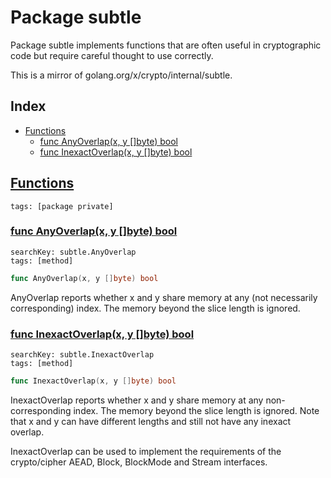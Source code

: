 # Package subtle

Package subtle implements functions that are often useful in cryptographic code but require careful thought to use correctly. 

This is a mirror of golang.org/x/crypto/internal/subtle. 

## Index

* [Functions](#func)
    * [func AnyOverlap(x, y []byte) bool](#AnyOverlap)
    * [func InexactOverlap(x, y []byte) bool](#InexactOverlap)


## <a id="func" href="#func">Functions</a>

```
tags: [package private]
```

### <a id="AnyOverlap" href="#AnyOverlap">func AnyOverlap(x, y []byte) bool</a>

```
searchKey: subtle.AnyOverlap
tags: [method]
```

```Go
func AnyOverlap(x, y []byte) bool
```

AnyOverlap reports whether x and y share memory at any (not necessarily corresponding) index. The memory beyond the slice length is ignored. 

### <a id="InexactOverlap" href="#InexactOverlap">func InexactOverlap(x, y []byte) bool</a>

```
searchKey: subtle.InexactOverlap
tags: [method]
```

```Go
func InexactOverlap(x, y []byte) bool
```

InexactOverlap reports whether x and y share memory at any non-corresponding index. The memory beyond the slice length is ignored. Note that x and y can have different lengths and still not have any inexact overlap. 

InexactOverlap can be used to implement the requirements of the crypto/cipher AEAD, Block, BlockMode and Stream interfaces. 

